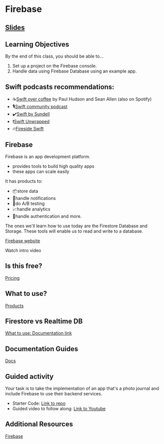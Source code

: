 <!-- Run this slideshow via the following command: -->
<!-- reveal-md README.md -w -->


<!-- .slide: class="header" -->

# Firebase

## [Slides](https://make-school-courses.github.io/MOB-1.3-Dynamic-iOS-Apps/Slides/Lesson13/README.html ':ignore')

<!-- > -->

## Learning Objectives

By the end of this class, you should be able to...
1. Set up a project on the Firebase console.
1. Handle data using Firebase Database using an example app.

<!-- > -->

## Swift podcasts recommendations:

- ☕️[Swift over coffee](https://itunes.apple.com/us/podcast/swift-over-coffee/id1435076502?mt=2) by Paul Hudson and Sean Allen (also on Spotify)<br>
- 🎙[Swift community podcast](https://www.swiftcommunitypodcast.org)<br>
- ✔️[Swift by Sundell](https://www.swiftbysundell.com/podcast)<br>
- ❗️[Swift Unwrapped](https://spec.fm/podcasts/swift-unwrapped)<br>
- 🔥[Fireside Swift](https://www.firesideswift.com)

<!-- > -->

## Firebase

Firebase is an app development platform.

- provides tools to build high quality apps
- these apps can scale easily

<!-- > -->

It has products to:

 - 📦store data
 - 🚨handle notifications
 - 🍷do A/B testing
 - 📈handle analytics
 - 🔑handle authentication and more.

 <!-- > -->

The ones we'll learn how to use today are the Firestore Database and Storage. These tools will enable us to read and write to a database.

<!-- > -->

[Firebase website](https://firebase.google.com)

Watch intro video

<!-- > -->

## Is this free?

[Pricing](https://firebase.google.com/pricing)

<!-- > -->

## What to use?

[Products](https://firebase.google.com/products)

<!-- > -->

## Firestore vs Realtime DB

[What to use: Documentation link](https://firebase.google.com/docs/database/rtdb-vs-firestore)

<!-- > -->

## Documentation Guides

[Docs](https://firebase.google.com/docs/guides)

<!-- > -->

## Guided activity

Your task is to take the implementation of an app that's a photo journal and include Firebase to use their backend services.

- Starter Code: [Link to repo](https://github.com/WesleyEspinoza/FirebaseStarter)
- Guided video to follow along: [Link to Youtube](https://www.youtube.com/watch?v=NWF3rFZCFo4&feature=youtu.be)

<!-- > -->

## Additional Resources

[Firebase](https://firebase.google.com/docs/ios/setup)
